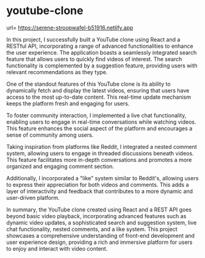 # youtube-clone
url= https://serene-stroopwafel-b51916.netlify.app

   In this project, I successfully built a YouTube clone using React and a RESTful API, incorporating a range of advanced functionalities to enhance the user experience. The application boasts a seamlessly integrated search feature that allows users to quickly find videos of interest. The search functionality is complemented by a suggestion feature, providing users with relevant recommendations as they type.

One of the standout features of this YouTube clone is its ability to dynamically fetch and display the latest videos, ensuring that users have access to the most up-to-date content. This real-time update mechanism keeps the platform fresh and engaging for users.

To foster community interaction, I implemented a live chat functionality, enabling users to engage in real-time conversations while watching videos. This feature enhances the social aspect of the platform and encourages a sense of community among users.

Taking inspiration from platforms like Reddit, I integrated a nested comment system, allowing users to engage in threaded discussions beneath videos. This feature facilitates more in-depth conversations and promotes a more organized and engaging comment section.

Additionally, I incorporated a "like" system similar to Reddit's, allowing users to express their appreciation for both videos and comments. This adds a layer of interactivity and feedback that contributes to a more dynamic and user-driven platform.

In summary, the YouTube clone created using React and a REST API goes beyond basic video playback, incorporating advanced features such as dynamic video updates, a sophisticated search and suggestion system, live chat functionality, nested comments, and a like system. This project showcases a comprehensive understanding of front-end development and user experience design, providing a rich and immersive platform for users to enjoy and interact with video content.
